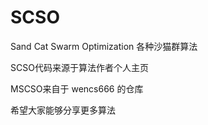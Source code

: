 # SCSO
Sand Cat Swarm Optimization
各种沙猫群算法 



SCSO代码来源于算法作者个人主页



MSCSO来自于 wencs666 的仓库


希望大家能够分享更多算法
